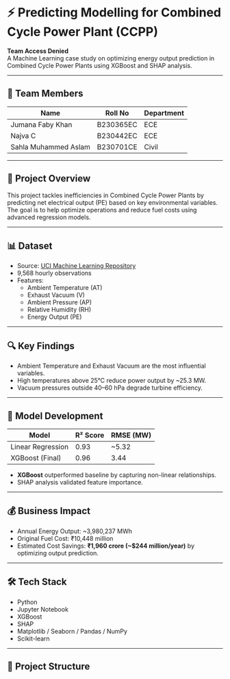 # ⚡ Predicting Modelling for Combined Cycle Power Plant (CCPP)

**Team Access Denied**  
A Machine Learning case study on optimizing energy output prediction in Combined Cycle Power Plants using XGBoost and SHAP analysis.

---

## 👥 Team Members

| Name                    | Roll No       | Department     |
|-------------------------|---------------|----------------|
| Jumana Faby Khan        | B230365EC     | ECE            |
| Najva C                 | B230442EC     | ECE            |
| Sahla Muhammed Aslam    | B230701CE     | Civil          |

---

## 📌 Project Overview

This project tackles inefficiencies in Combined Cycle Power Plants by predicting net electrical output (PE) based on key environmental variables. The goal is to help optimize operations and reduce fuel costs using advanced regression models.

---

## 📊 Dataset

- Source: [UCI Machine Learning Repository](https://archive.ics.uci.edu/ml/datasets/Combined+Cycle+Power+Plant)
- 9,568 hourly observations
- Features:
  - Ambient Temperature (AT)
  - Exhaust Vacuum (V)
  - Ambient Pressure (AP)
  - Relative Humidity (RH)
  - Energy Output (PE)

---

## 🔍 Key Findings

- Ambient Temperature and Exhaust Vacuum are the most influential variables.
- High temperatures above 25°C reduce power output by ~25.3 MW.
- Vacuum pressures outside 40–60 hPa degrade turbine efficiency.

---

## 🤖 Model Development

| Model               | R² Score | RMSE (MW) |
|--------------------|----------|-----------|
| Linear Regression  | 0.93     | ~5.32     |
| XGBoost (Final)    | 0.96     | 3.44      |

- **XGBoost** outperformed baseline by capturing non-linear relationships.
- SHAP analysis validated feature importance.

---

## 💰 Business Impact

- Annual Energy Output: ~3,980,237 MWh
- Original Fuel Cost: ₹10,448 million
- Estimated Cost Savings: **₹1,960 crore (~$244 million/year)** by optimizing output prediction.

---

## 🛠️ Tech Stack

- Python
- Jupyter Notebook
- XGBoost
- SHAP
- Matplotlib / Seaborn / Pandas / NumPy
- Scikit-learn

---

## 📁 Project Structure

